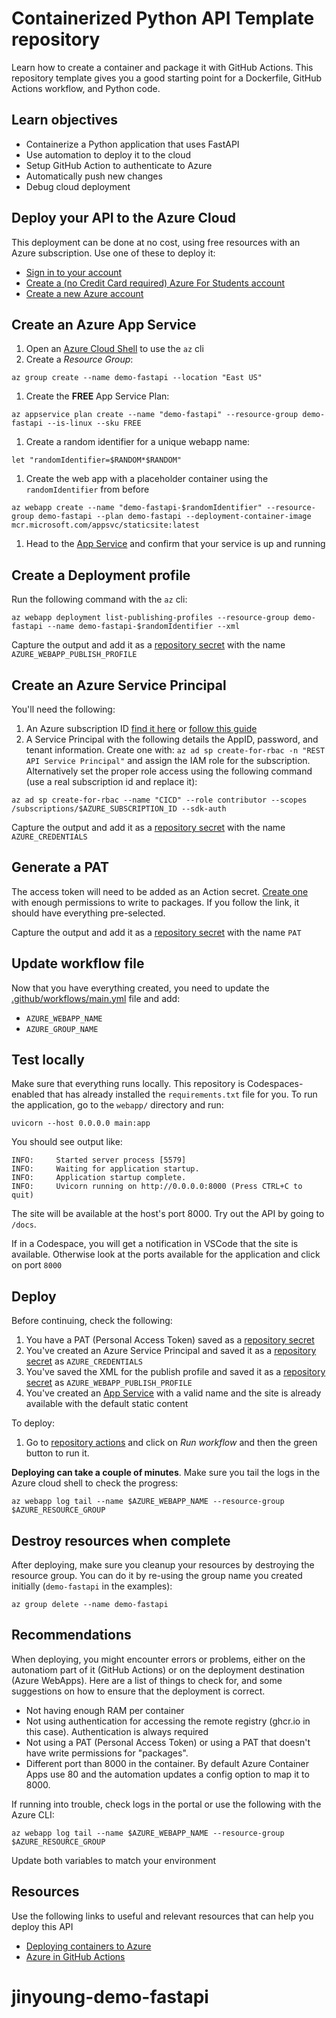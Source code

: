 # Containerized Python API Template repository

Learn how to create a container and package it with GitHub Actions. This repository template gives you a good starting point for a Dockerfile, GitHub Actions workflow, and Python code.


## Learn objectives

* Containerize a Python application that uses FastAPI
* Use automation to deploy it to the cloud
* Setup GitHub Action to authenticate to Azure
* Automatically push new changes
* Debug cloud deployment 


## Deploy your API to the Azure Cloud

This deployment can be done at no cost, using free resources with an Azure subscription. Use one of these to deploy it:

- [Sign in to your account]()
- [Create a (no Credit Card required) Azure For Students account]()
- [Create a new Azure account]()


## Create an Azure App Service

1. Open an [Azure Cloud Shell](https://shell.azure.com/?WT.mc_id=academic-0000-alfredodeza) to use the `az` cli
1. Create a *Resource Group*:
```
az group create --name demo-fastapi --location "East US"
```
1. Create the **FREE** App Service Plan:
```
az appservice plan create --name "demo-fastapi" --resource-group demo-fastapi --is-linux --sku FREE
```
1. Create a random identifier for a unique webapp name:
```
let "randomIdentifier=$RANDOM*$RANDOM"
```
1. Create the web app with a placeholder container using the `randomIdentifier` from before
```
az webapp create --name "demo-fastapi-$randomIdentifier" --resource-group demo-fastapi --plan demo-fastapi --deployment-container-image mcr.microsoft.com/appsvc/staticsite:latest
```
1. Head to the [App Service](https://portal.azure.com/#view/HubsExtension/BrowseResource/resourceType/Microsoft.Web%2Fsites) and confirm that your service is up and running


## Create a Deployment profile

Run the following command with the `az` cli:

```
az webapp deployment list-publishing-profiles --resource-group demo-fastapi --name demo-fastapi-$randomIdentifier --xml
```

Capture the output and add it as a [repository secret](/../../settings/secrets/actions/new) with the name `AZURE_WEBAPP_PUBLISH_PROFILE`


## Create an Azure Service Principal

You'll need the following:

1. An Azure subscription ID [find it here](https://portal.azure.com/#view/Microsoft_Azure_Billing/SubscriptionsBlade) or [follow this guide](https://docs.microsoft.com/en-us/azure/azure-portal/get-subscription-tenant-id)
1. A Service Principal with the following details the AppID, password, and tenant information. Create one with: `az ad sp create-for-rbac -n "REST API Service Principal"` and assign the IAM role for the subscription. Alternatively set the proper role access using the following command (use a real subscription id and replace it):

```
az ad sp create-for-rbac --name "CICD" --role contributor --scopes /subscriptions/$AZURE_SUBSCRIPTION_ID --sdk-auth
``` 

Capture the output and add it as a [repository secret](/../../settings/secrets/actions/new) with the name `AZURE_CREDENTIALS`

## Generate a PAT

The access token will need to be added as an Action secret. [Create one](https://github.com/settings/tokens/new?description=Azure+Container+Apps+access&scopes=write:packages) with enough permissions to write to packages. If you follow the link, it should have everything pre-selected.

Capture the output and add it as a [repository secret](/../../settings/secrets/actions/new) with the name `PAT`

## Update workflow file

Now that you have everything created, you need to update the [.github/workflows/main.yml](/../../edit/main/.github/workflows/main.yml) file and add:

- `AZURE_WEBAPP_NAME`
- `AZURE_GROUP_NAME`

## Test locally

Make sure that everything runs locally. This repository is Codespaces-enabled that has already installed the `requirements.txt` file for you. To run the application, go to the `webapp/` directory and run:

```
uvicorn --host 0.0.0.0 main:app
```

You should see output like:

```
INFO:     Started server process [5579]
INFO:     Waiting for application startup.
INFO:     Application startup complete.
INFO:     Uvicorn running on http://0.0.0.0:8000 (Press CTRL+C to quit)
```

The site will be available at the host's port 8000. Try out the API by going to `/docs`. 

If in a Codespace, you will get a notification in VSCode that the site is available. Otherwise look at the ports available for the application and click on port `8000`

## Deploy

Before continuing, check the following:

1. You have a PAT (Personal Access Token) saved as a [repository secret](/../../settings/secrets/)
1. You've created an Azure Service Principal and saved it as a [repository secret](/../../settings/secrets/) as `AZURE_CREDENTIALS`
1. You've saved the XML for the publish profile and saved it as a [repository secret](/../../settings/secrets/) as `AZURE_WEBAPP_PUBLISH_PROFILE`
1. You've created an [App Service](https://portal.azure.com/#view/HubsExtension/BrowseResource/resourceType/Microsoft.Web%2Fsites) with a valid name and the site is already available with the default static content

To deploy:

1. Go to [repository actions](/../../actions/workflows/main.yml) and click on _Run workflow_ and then the green button to run it.

**Deploying can take a couple of minutes**. Make sure you tail the logs in the Azure cloud shell to check the progress:

```
az webapp log tail --name $AZURE_WEBAPP_NAME --resource-group $AZURE_RESOURCE_GROUP
```

## Destroy resources when complete

After deploying, make sure you cleanup your resources by destroying the resource group. You can do it by re-using the group name you created initially (`demo-fastapi` in the examples):

```
az group delete --name demo-fastapi
```

## Recommendations

When deploying, you might encounter errors or problems, either on the autonatiom part of it (GitHub Actions) or on the deployment destination (Azure WebApps). Here are a list of things to check for, and some suggestions on how to ensure that the deployment is correct.

* Not having enough RAM per container
* Not using authentication for accessing the remote registry (ghcr.io in this case). Authentication is always required
* Not using a PAT (Personal Access Token) or using a PAT that doesn't have write permissions for "packages".
* Different port than 8000 in the container. By default Azure Container Apps use 80 and the automation updates a config option to map it to 8000.

If running into trouble, check logs in the portal or use the following with the Azure CLI:

```
az webapp log tail --name $AZURE_WEBAPP_NAME --resource-group $AZURE_RESOURCE_GROUP
```

Update both variables to match your environment

## Resources 

Use the following links to useful and relevant resources that can help you deploy this API

- [Deploying containers to Azure](https://learning.oreilly.com/videos/deploying-containers-to/50135VIDEOPAIML/)
- [Azure in GitHub Actions](https://learning.oreilly.com/videos/azure-in-github/50140VIDEOPAIML/)
# jinyoung-demo-fastapi
